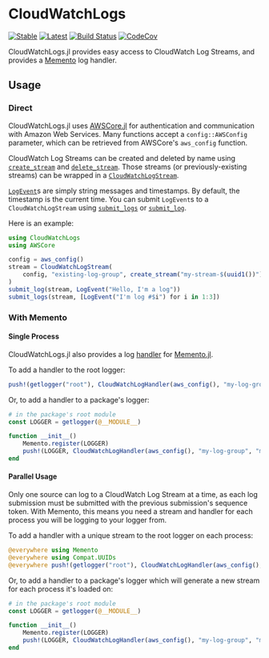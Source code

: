 # CloudWatchLogs

[![Stable](https://img.shields.io/badge/docs-stable-blue.svg)](https://invenia.github.io/CloudWatchLogs.jl/stable)
[![Latest](https://img.shields.io/badge/docs-latest-blue.svg)](https://invenia.github.io/CloudWatchLogs.jl/latest)
[![Build Status](https://travis-ci.com/invenia/CloudWatchLogs.jl.svg?branch=master)](https://travis-ci.com/invenia/CloudWatchLogs.jl)
[![CodeCov](https://codecov.io/gh/invenia/CloudWatchLogs.jl/branch/master/graph/badge.svg)](https://codecov.io/gh/invenia/CloudWatchLogs.jl)

CloudWatchLogs.jl provides easy access to CloudWatch Log Streams, and provides a [Memento](https://github.com/invenia/Memento.jl) log handler.

## Usage

### Direct

CloudWatchLogs.jl uses [AWSCore.jl](https://github.com/JuliaCloud/AWSCore.jl/) for authentication and communication with Amazon Web Services.
Many functions accept a `config::AWSConfig` parameter, which can be retrieved from AWSCore's `aws_config` function.

CloudWatch Log Streams can be created and deleted by name using [`create_stream`](@ref) and [`delete_stream`](@ref).
Those streams (or previously-existing streams) can be wrapped in a [`CloudWatchLogStream`](@ref).

[`LogEvent`](@ref)s are simply string messages and timestamps. By default, the timestamp is the current time. You can submit `LogEvent`s to a `CloudWatchLogStream` using [`submit_logs`](@ref) or [`submit_log`](@ref).

Here is an example:

```julia
using CloudWatchLogs
using AWSCore

config = aws_config()
stream = CloudWatchLogStream(
    config, "existing-log-group", create_stream("my-stream-$(uuid1())")
)
submit_log(stream, LogEvent("Hello, I'm a log"))
submit_logs(stream, [LogEvent("I'm log #$i") for i in 1:3])
```

### With Memento

#### Single Process

CloudWatchLogs.jl also provides a log [handler](https://invenia.github.io/Memento.jl/stable/man/handlers.html) for [Memento.jl](https://github.com/invenia/Memento.jl).

To add a handler to the root logger:

```julia
push!(getlogger("root"), CloudWatchLogHandler(aws_config(), "my-log-group", "my-log-stream"))
```

Or, to add a handler to a package's logger:

```julia
# in the package's root module
const LOGGER = getlogger(@__MODULE__)

function __init__()
    Memento.register(LOGGER)
    push!(LOGGER, CloudWatchLogHandler(aws_config(), "my-log-group", "my-log-stream"))
end
```

#### Parallel Usage

Only one source can log to a CloudWatch Log Stream at a time, as each log submission must be submitted with the previous submission's sequence token.
With Memento, this means you need a stream and handler for each process you will be logging to your logger from.

To add a handler with a unique stream to the root logger on each process:

```julia
@everywhere using Memento
@everywhere using Compat.UUIDs
@everywhere push!(getlogger("root"), CloudWatchLogHandler(aws_config(), "my-log-group", "my-log-stream-$(uuid1())"))
```

Or, to add a handler to a package's logger which will generate a new stream for each process it's loaded on:

```julia
# in the package's root module
const LOGGER = getlogger(@__MODULE__)

function __init__()
    Memento.register(LOGGER)
    push!(LOGGER, CloudWatchLogHandler(aws_config(), "my-log-group", "my-log-stream-$(uuid1())"))
end
```
